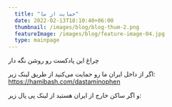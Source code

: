 ```yaml
---
  title: "حمایت از ما"
  date: 2022-02-13T18:10:40+06:00
  thumbnail: /images/blog/blog-thum-2.png
  featureImage: /images/blog/feature-image-04.jpg
  type: mainpage
---
```

 چراغ این پادکست رو روشن نگه دار

 اگر از داخل ایران ما رو حمایت می‌کنید از طریق لینک زیر:  
https://hamibash.com/dastaminophen

و اگر ساکن خارج از ایران هستید از لینک پی پال زیر:  


